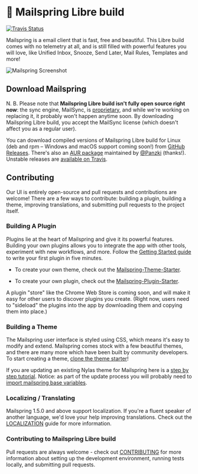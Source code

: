 # 💌 Mailspring Libre build

[![Travis Status](https://img.shields.io/travis/com/notpushkin/Mailspring-Libre?label=travis)](https://travis-ci.com/notpushkin/Mailspring-Libre)

Mailspring is a email client that is fast, free and beautiful. This Libre build comes with no telemetry at all, and is still filled with powerful features you will love, like Unified Inbox, Snooze, Send Later, Mail Rules, Templates and more!

![Mailspring Screenshot](https://github.com/Foundry376/Mailspring/raw/master/screenshots/hero_graphic_mac%402x.png)

## Download Mailspring

N. B. Please note that **Mailspring Libre build isn't fully open source right now**: the sync engine, MailSync, is [proprietary](https://github.com/notpushkin/Mailspring-Libre/blob/master/LICENSE-mailsync.md), and while we're working on replacing it, it probably won't happen anytime soon. By downloading Mailspring Libre build, you accept the MailSync license (which doesn't affect you as a regular user).

You can download compiled versions of Mailspring Libre build for Linux (deb and rpm – Windows and macOS support coming soon!) from [GitHub Releases](https://github.com/notpushkin/Mailspring-Libre/releases/). There's also an [AUR package](https://aur.archlinux.org/packages/mailspring-libre/) maintained by [@Panzki](https://github.com/Panzki) (thanks!). Unstable releases are [available on Travis](https://github.com/notpushkin/Mailspring-Libre/issues/1#issuecomment-581483378).

## Contributing

Our UI is entirely open-source and pull requests and contributions are welcome! There are a few ways to contribute: building a plugin, building a theme, improving translations, and submitting pull requests to the project itself.

### Building A Plugin

Plugins lie at the heart of Mailspring and give it its powerful features. Building your own plugins allows you to integrate the app with other tools, experiment with new workflows, and more. Follow the [Getting Started guide](https://Foundry376.github.io/Mailspring/) to write your first plugin in five minutes.

- To create your own theme, check out the [Mailspring-Theme-Starter](https://github.com/Foundry376/Mailspring-Theme-Starter).

- To create your own plugin, check out the [Mailspring-Plugin-Starter](https://github.com/Foundry376/Mailspring-Plugin-Starter).

A plugin "store" like the Chrome Web Store is coming soon, and will make it easy for other users to discover plugins you create. (Right now, users need to "sideload" the plugins into the app by downloading them and copying them into place.)

### Building a Theme

The Mailspring user interface is styled using CSS, which means it's easy to modify and extend. Mailspring comes stock with a few beautiful themes, and there are many more which have been built by community developers. To start creating a theme, [clone the theme starter](https://github.com/Foundry376/Mailspring-Theme-Starter)!

If you are updating an existing Nylas theme for Mailspring here is a [step by step tutorial](https://foundry376.zendesk.com/hc/en-us/articles/115001918391-How-do-I-update-an-N1-Nylas-Mail-theme-for-Mailspring-). Notice: as part of the update process you will probably need to [import mailspring base variables](https://github.com/Foundry376/Mailspring/issues/326#issuecomment-343757775).

### Localizing / Translating

Mailspring 1.5.0 and above support localization. If you're a fluent speaker of another language, we'd love your help improving translations. Check out the [LOCALIZATION](https://github.com/notpushkin/Mailspring-Libre/blob/master/LOCALIZATION.md) guide for more information.

### Contributing to Mailspring Libre build

Pull requests are always welcome - check out [CONTRIBUTING](https://github.com/notpushkin/Mailspring-Libre/blob/master/CONTRIBUTING.md) for more information about setting up the development environment, running tests locally, and submitting pull requests.
